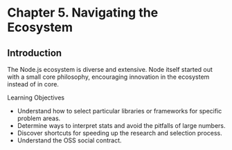 # Chapter 5. Navigating the Ecosystem

## Introduction

The Node.js ecosystem is diverse and extensive. Node itself started out with a small core philosophy, encouraging innovation in the ecosystem instead of in core. 

Learning Objectives

- Understand how to select particular libraries or frameworks for specific problem areas.
- Determine ways to interpret stats and avoid the pitfalls of large numbers.
- Discover shortcuts for speeding up the research and selection process.
- Understand the OSS social contract.

